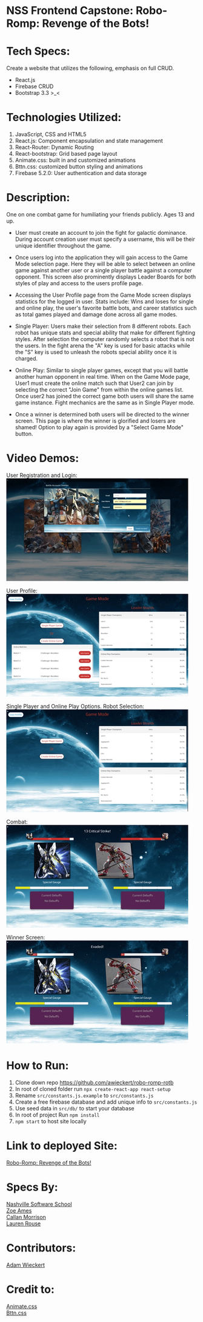 # NSS Frontend Capstone: Robo-Romp: Revenge of the Bots!

# Tech Specs:
Create a website that utilizes the following, emphasis on full CRUD.
* React.js
* Firebase CRUD
* Bootstrap 3.3    >_<

# Technologies Utilized:
1. JavaScript, CSS and HTML5
1. React.js: Component encapsulation and state management
1. React-Router: Dynamic Routing
1. React-bootstrap: Grid based page layout
1. Animate.css: built in and customized animations
1. Bttn.css: customized button styling and animations
1. Firebase 5.2.0: User authentication and data storage

# Description:
One on one combat game for humiliating your friends publicly. Ages 13 and up.
* User must create an account to join the fight for galactic dominance. During account creation user must specify a username, this will be their unique identifier throughout the game.

* Once users log into the application they will gain access to the Game Mode selection page. Here they will be able to select between an online game against another user or a single player battle against a computer opponent. This screen also prominently displays Leader Boards for both styles of play and access to the users profile page.

* Accessing the User Profile page from the Game Mode screen displays statistics for the logged in user. Stats include: Wins and loses for single and online play, the user's favorite battle bots, and career statistics such as total games played and damage done across all game modes.

* Single Player: Users make their selection from 8 different robots. Each robot has unique stats and special ability that make for different fighting styles. After selection the computer randomly selects a robot that is not the users. In the fight arena the "A" key is used for basic attacks while the "S" key is used to unleash the robots special ability once it is charged.

* Online Play: Similar to single player games, except that you will battle another human opponent in real time. When on the Game Mode page, User1 must create the online match such that User2 can join by selecting the correct "Join Game" from within the online games list. Once user2 has joined the correct game both users will share the same game instance. Fight mechanics are the same as in Single Player mode.

* Once a winner is determined both users will be directed to the winner screen. This page is where the winner is glorified and losers are shamed! Option to play again is provided by a "Select Game Mode" button.

# Video Demos:
User Registration and Login:\
![userlogin](https://raw.githubusercontent.com/awieckert/robo-romp-rotb/master/screenShots/capstone1.gif)

User Profile:\
![userProfile](https://raw.githubusercontent.com/awieckert/robo-romp-rotb/master/screenShots/capstone2.gif)

Single Player and Online Play Options. Robot Selection:\
![gameModes](https://raw.githubusercontent.com/awieckert/robo-romp-rotb/master/screenShots/capstone3.gif)

Combat:\
![combat](https://raw.githubusercontent.com/awieckert/robo-romp-rotb/master/screenShots/capstone4.gif)

Winner Screen:\
![winnerScreen](https://raw.githubusercontent.com/awieckert/robo-romp-rotb/master/screenShots/capstone5.gif)

# How to Run:
1. Clone down repo https://github.com/awieckert/robo-romp-rotb
1. In root of cloned folder run `npx create-react-app react-setup`
1. Rename `src/constants.js.example` to `src/constants.js`
1. Create a free firebase database and add unique info to `src/constants.js`
1. Use seed data in `src/db/` to start your database
1. In root of project Run `npm install`
1. `npm start` to host site locally

# Link to deployed Site:
[Robo-Romp: Revenge of the Bots!](https://robo-romp-rotb.firebaseapp.com/)

# Specs By:
[Nashville Software School](https://github.com/nashville-software-school)\
[Zoe Ames](https://github.com/zoeames)\
[Callan Morrison](https://github.com/morecallan)\
[Lauren Rouse](https://github.com/rousell)

# Contributors:
[Adam Wieckert](https://github.com/awieckert)

# Credit to:
[Animate.css](https://github.com/daneden/animate.css)\
[Bttn.css](https://bttn.surge.sh/)
